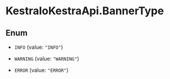 # KestraIoKestraApi.BannerType

## Enum


* `INFO` (value: `"INFO"`)

* `WARNING` (value: `"WARNING"`)

* `ERROR` (value: `"ERROR"`)


